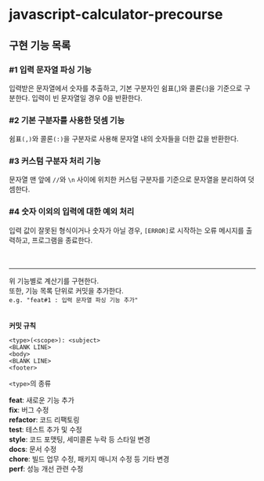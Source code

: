 # javascript-calculator-precourse

## **구현 기능 목록**

### **#1 입력 문자열 파싱 기능**

입력받은 문자열에서 숫자를 추출하고, 기본 구분자인 쉼표(,)와 콜론(:)을 기준으로 구분한다.
입력이 빈 문자열일 경우 0을 반환한다.

### **#2 기본 구분자를 사용한 덧셈 기능**

쉼표`(,)`와 콜론`(:)`을 구분자로 사용해 문자열 내의 숫자들을 더한 값을 반환한다.

### **#3 커스텀 구분자 처리 기능**

문자열 맨 앞에 `//`와 `\n` 사이에 위치한 커스텀 구분자를 기준으로 문자열을 분리하여 덧셈한다.

### **#4 숫자 이외의 입력에 대한 예외 처리**<br/>

입력 값이 잘못된 형식이거나 숫자가 아닐 경우, `[ERROR]`로 시작하는 오류 메시지를 출력하고, 프로그램을 종료한다.
<br/>
<br/>
<br/>

---

위 기능별로 계산기를 구현한다.<br/>
또한, 기능 목록 단위로 커밋을 추가한다.<br/>
`e.g. "feat#1 : 입력 문자열 파싱 기능 추가"`
<br/><br/><br/>
**커밋 규칙**

```
<type>(<scope>): <subject>
<BLANK LINE>
<body>
<BLANK LINE>
<footer>
```

`<type>`의 종류

**feat**: 새로운 기능 추가 <br/>
**fix**: 버그 수정<br/>
**refactor**: 코드 리팩토링<br/>
**test**: 테스트 추가 및 수정<br/>
**style**: 코드 포맷팅, 세미콜론 누락 등 스타일 변경<br/>
**docs**: 문서 수정<br/>
**chore**: 빌드 업무 수정, 패키지 매니저 수정 등 기타 변경<br/>
**perf**: 성능 개선 관련 수정
